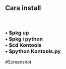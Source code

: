 <h2>Cara install</h2><br>
<h3>• $pkg up<br>
• $pkg i python<br>
• $cd Kontools<br>
• $python Kontools.py<br></h3>

#Screenshot
